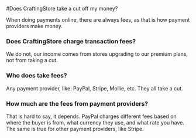 #Does CraftingStore take a cut off my money?

When doing payments online, there are always fees, as that is how payment providers make money.

### Does CraftingStore charge transaction fees?
We do not, our income comes from stores upgrading to our premium plans, not from taking a cut.

### Who does take fees?
Any payment provider, like: PayPal, Stripe, Mollie, etc. They all take a cut.

### How much are the fees from payment providers?
That is hard to say, it depends. PayPal charges different fees based on where the buyer is from, what currency they use, and what rate you have. The same is true for other payment providers, like Stripe.